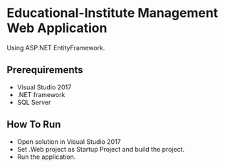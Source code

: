 # Educational-Institute Management Web Application

Using ASP.NET EntityFramework.

## Prerequirements

* Visual Studio 2017
* .NET framework
* SQL Server

## How To Run

* Open solution in Visual Studio 2017
* Set .Web project as Startup Project and build the project.
* Run the application.
